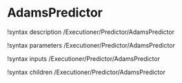 <!-- MOOSE Documentation Stub: Remove this when content is added. -->

# AdamsPredictor
!syntax description /Executioner/Predictor/AdamsPredictor

!syntax parameters /Executioner/Predictor/AdamsPredictor

!syntax inputs /Executioner/Predictor/AdamsPredictor

!syntax children /Executioner/Predictor/AdamsPredictor
